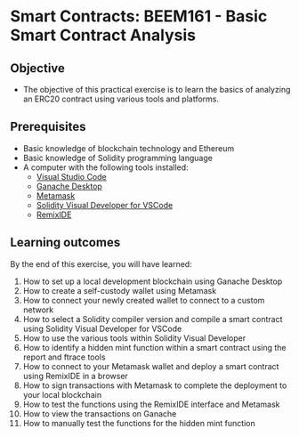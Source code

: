 # Smart Contracts: BEEM161 - Basic Smart Contract Analysis

## Objective
- The objective of this practical exercise is to learn the basics of analyzing an ERC20 contract using various tools and platforms.

## Prerequisites
- Basic knowledge of blockchain technology and Ethereum
- Basic knowledge of Solidity programming language
- A computer with the following tools installed:
  - [Visual Studio Code](https://code.visualstudio.com)
  - [Ganache Desktop](https://www.trufflesuite.com/ganache)
  - [Metamask](https://metamask.io/)
  - [Solidity Visual Developer for VSCode](https://marketplace.visualstudio.com/items?itemName=tintinweb.solidity-visual-auditor)
  - [RemixIDE](https://remix.ethereum.org/)

## Learning outcomes
By the end of this exercise, you will have learned:

1. How to set up a local development blockchain using Ganache Desktop
2. How to create a self-custody wallet using Metamask
3. How to connect your newly created wallet to connect to a custom network
4. How to select a Solidity compiler version and compile a smart contract using Solidity Visual Developer for VSCode
5. How to use the various tools within Solidity Visual Developer
6. How to identify a hidden mint function within a smart contract using the report and ftrace tools
7. How to connect to your Metamask wallet and deploy a smart contract using RemixIDE in a browser
8. How to sign transactions with Metamask to complete the deployment to your local blockchain
9. How to test the functions using the RemixIDE interface and Metamask
10. How to view the transactions on Ganache
11. How to manually test the functions for the hidden mint function
